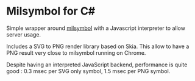 # Milsymbol for C#

Simple wrapper around [milsymbol](https://github.com/spatialillusions/milsymbol) with a Javascript interpreter to allow server usage.

Includes a SVG to PNG render library based on Skia. This allow to have a PNG result very close to milsymbol running on Chrome. 

Despite having an interpreted JavaScript backend, performance is quite good : 0.3 msec per SVG only symbol, 1.5 msec per PNG symbol.

